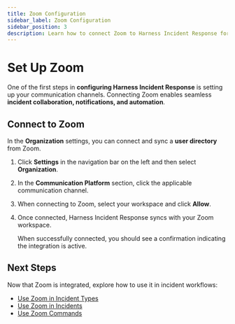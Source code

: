 ```yaml
---
title: Zoom Configuration
sidebar_label: Zoom Configuration
sidebar_position: 3
description: Learn how to connect Zoom to Harness Incident Response for streamlined communication.
---
```


# Set Up Zoom

One of the first steps in **configuring Harness Incident Response** is setting up your communication channels. Connecting Zoom enables seamless **incident collaboration, notifications, and automation**.

## Connect to Zoom

In the **Organization** settings, you can connect and sync a **user directory** from Zoom.

1. Click **Settings** in the navigation bar on the left and then select **Organization**.

2. In the **Communication Platform** section, click the applicable communication channel.

3. When connecting to Zoom, select your workspace and click **Allow**.

4. Once connected, Harness Incident Response syncs with your Zoom workspace.

   When successfully connected, you should see a confirmation indicating the integration is active.

## Next Steps

Now that Zoom is integrated, explore how to use it in incident workflows:

- [Use Zoom in Incident Types](#)
- [Use Zoom in Incidents](#)
- [Use Zoom Commands](#)